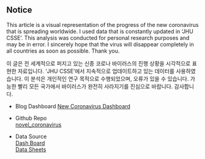 ## Notice

This article is a visual representation of the progress of the new coronavirus that is spreading worldwide. I used data that is constantly updated in ‘JHU CSSE’. This analysis was conducted for personal research purposes and may be in error. I sincerely hope that the virus will disappear completely in all countries as soon as possible. Thank you.

이 글은 전 세계적으로 퍼지고 있는 신종 코로나 바이러스의 진행 상황을 시각적으로 표현한 자료입니다. ‘JHU CSSE’에서 지속적으로 업데이트하고 있는 데이터를 사용하였습니다. 이 분석은 개인적인 연구 목적으로 수행되었으며, 오류가 있을 수 있습니다. 가능한 빨리 모든 국가에서 바이러스가 완전히 사라지기를 진심으로 바랍니다. 감사합니다.



- Blog Dashboard
[New Coronavirus Dashboard](https://wooiljeong.github.io/etc/corona_dash/)

- Github Repo  
[novel_coronavirus](https://github.com/WooilJeong/novel_coronavirus)

- Data Source  
[Dash Board](https://gisanddata.maps.arcgis.com/apps/opsdashboard/index.html#/bda7594740fd40299423467b48e9ecf6)  
[Data Sheets](https://docs.google.com/spreadsheets/d/1yZv9w9zRKwrGTaR-YzmAqMefw4wMlaXocejdxZaTs6w/htmlview?usp=sharing&sle=true#)
